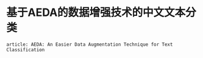 # 基于AEDA的数据增强技术的中文文本分类
    article: AEDA: An Easier Data Augmentation Technique for Text Classification